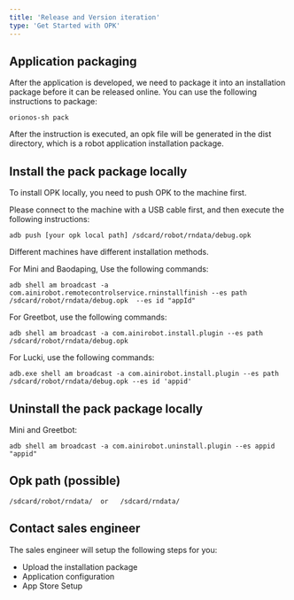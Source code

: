 ```yaml
---
title: 'Release and Version iteration'
type: 'Get Started with OPK'
---
```


## Application packaging
After the application is developed, we need to package it into an installation package before it can be released online. You can use the following instructions to package:

```shell
orionos-sh pack
```

After the instruction is executed, an opk file will be generated in the dist directory, which is a robot application installation package.

## Install the pack package locally
To install OPK locally, you need to push OPK to the machine first. 

Please connect to the machine with a USB cable first, and then execute the following instructions:

```shell
adb push [your opk local path] /sdcard/robot/rndata/debug.opk
```

Different machines have different installation methods.

For Mini and Baodaping, Use the following commands:

```shell
adb shell am broadcast -a com.ainirobot.remotecontrolservice.rninstallfinish --es path /sdcard/robot/rndata/debug.opk  --es id "appId"
```

For Greetbot, use the following commands:

```shell
adb shell am broadcast -a com.ainirobot.install.plugin --es path /sdcard/robot/rndata/debug.opk
```

For Lucki, use the following commands:

```shell
adb.exe shell am broadcast -a com.ainirobot.install.plugin --es path /sdcard/robot/rndata/debug.opk --es id 'appid'
```

## Uninstall the pack package locally

Mini and Greetbot:

```shell
adb shell am broadcast -a com.ainirobot.uninstall.plugin --es appid "appid"
```

## Opk path (possible)


```shell
/sdcard/robot/rndata/  or   /sdcard/rndata/
```

## Contact sales engineer

The sales engineer will setup the following steps for you:
- Upload the installation package
- Application configuration
- App Store Setup
